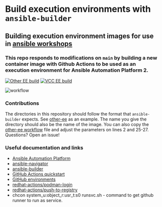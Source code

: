# Build execution environments with `ansible-builder`
## Building execution environment images for use in [ansible workshops](https://github.com/ansible/workshops)
### This repo responds to modifications on `main` by building a new container image with Github Actions to be used as an execution environment for Ansible Automation Platform 2.

[![Other EE build](https://github.com/styxxen21/ee-builds/actions/workflows/other-ee-build.yml/badge.svg)](https://github.com/styxxen21/ee-builds/actions/workflows/other-ee-build.yml) [![VCC EE build](https://github.com/styxxen21/ee-builds/actions/workflows/vcc-ee-build.yml/badge.svg)](https://github.com/styxxen21/ee-builds/actions/workflows/vcc-ee-build.yml) 

![workflow](https://user-images.githubusercontent.com/8515817/140567781-616a7507-607e-41af-b668-4d3850776dc9.png)

### Contributions
The directories in this repository should follow the format that `ansible-builder` expects. See [other-ee](https://github.com/styxxen21/ee-builds/tree/main/other-ee) as an example. The name you give the directory should also be the name of the image. You can also copy the [other-ee workflow](https://github.com/styxxen21/ee-builds/blob/main/.github/workflows/other-ee-build.yml) file and adjust the parameters on lines 2 and 25-27. Questions? Open an issue!


### Useful documentation and links
- [Ansible Automation Platform](https://www.ansible.com/products/automation-platform)
- [ansible-navigator](https://github.com/ansible/ansible-navigator)
- [ansible-builder](https://github.com/ansible/ansible-builder)
- [GitHub Actions quickstart](https://docs.github.com/en/actions/quickstart)
- [GitHub environments](https://docs.github.com/en/actions/deployment/using-environments-for-deployment)
- [redhat-actions/podman-login](https://github.com/redhat-actions/podman-login)
- [redhat-actions/push-to-registry](https://github.com/redhat-actions/push-to-registry)
- chcon system_u:object_r:usr_t:s0 runsvc.sh - command to get github runner to run as service.



